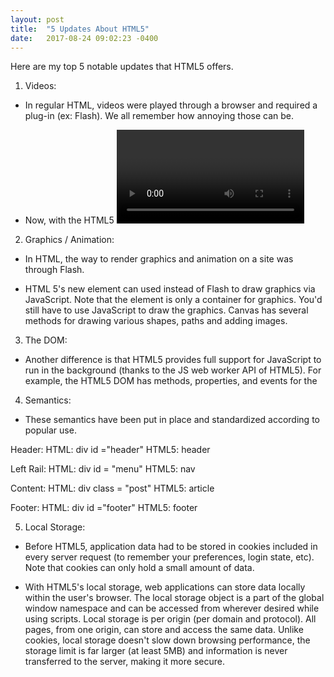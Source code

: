```yaml
---
layout: post
title:  "5 Updates About HTML5"
date:   2017-08-24 09:02:23 -0400
---
```



Here are my top 5 notable updates that HTML5 offers.

1. Videos:

* In regular HTML, videos were played through a browser and required a plug-in (ex: Flash). We all remember how annoying those can be.

* Now, with the HTML5 <video> element, you can embed a video directly into a web page. Speaking of Flash...


2. Graphics / Animation:
 
* In HTML, the way to render graphics and animation on a site was through Flash.

* HTML 5's new <canvas> element can used instead of Flash to draw graphics via JavaScript. Note that the <canvas> element is only a container for graphics. You'd still have to use JavaScript to draw the graphics. Canvas has several methods for drawing various shapes, paths and adding images.


3. The DOM:

* Another difference is that HTML5 provides full support for JavaScript to run in the background (thanks to the JS web worker API of HTML5). For example, the HTML5 DOM has methods, properties, and events for the <audio> and <video> elements which allow you to manipulate these elements using JavaScript.


4. Semantics:

* These semantics have been put in place and standardized according to popular use.

Header:
HTML: div id ="header"
HTML5: header

Left Rail:
HTML: div id = "menu"
HTML5: nav

Content:
HTML: div class = "post"
HTML5: article

Footer:
HTML: div id ="footer"
HTML5: footer


5. Local Storage:

* Before HTML5, application data had to be stored in cookies included in every server request (to remember your preferences, login state, etc). Note that cookies can only hold a small amount of data.

* With HTML5's local storage, web applications can store data locally within the user's browser. The local storage object is a part of the global window namespace and can be accessed from wherever desired while using scripts. Local storage is per origin (per domain and protocol). All pages, from one origin, can store and access the same data. Unlike cookies, local storage doesn't slow down browsing performance, the storage limit is far larger (at least 5MB) and information is never transferred to the server, making it more secure.





